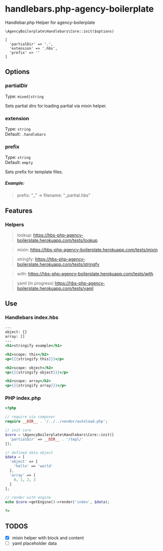 # handlebars.php-agency-boilerplate

Handlebar.php Helper for agency-boilerplate

`\AgencyBoilerplate\Handlebars\Core::init($options)`
```
[
  'partialDir' => '.',
  'extension' => '.hbs',
  'prefix' => ''
]
```
## Options
### partialDir

Type: `mixed|string`

Sets partial dirs for loading partial via mixin helper.


### extension

Type: `string`<br />
Default: `.handlebars`

### prefix

Type: `string`<br />
Default: `empty`

Sets prefix for template files.

##### Example:
> prefix: "_" -> filename: "_partial.hbs"

## Features

### Helpers

>lookup: https://hbs-php-agency-boilerplate.herokuapp.com/tests/lookup

>mixin: https://hbs-php-agency-boilerplate.herokuapp.com/tests/mixin

>stringfy: https://hbs-php-agency-boilerplate.herokuapp.com/tests/stringfy

>with: https://hbs-php-agency-boilerplate.herokuapp.com/tests/with

>yaml (in progress) https://hbs-php-agency-boilerplate.herokuapp.com/tests/yaml

## Use

### Handlebars index.hbs
```mustache
---
object: {}
array: []
---
<h1>stringify example</h1>

<h2>scope: this</h2>
<p>{{{stringify this}}}</p>

<h2>scope: object</h2>
<p>{{{stringify object}}}</p>

<h2>scope: array</h2>
<p>{{{stringify array}}}</p>
```
### PHP index.php

```php
<?php

// require via composer
require __DIR__ . '/../../vendor/autoload.php';

// init core
$core = \AgencyBoilerplate\Handlebars\Core::init([
  'partialDir' => __DIR__ . '/tmpl/'
]);

// defined data object
$data = [
  'object' => [
    'hello' => 'world'
  ],
  'array' => [
    0, 1, 2, 3
  ]
];

// render with engine
echo $core->getEngine()->render('index', $data);

?>
```

## TODOS

- [x] mixin helper with block and content
- [ ] yaml placeholder data
